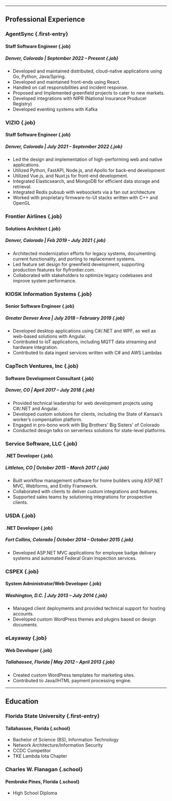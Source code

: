 
-----

## Professional Experience

### AgentSync {.first-entry}
#### Staff Software Engineer {.job}
##### Denver, Colorado | September 2022 – Present {.job}
- Developed and maintained distributed, cloud-native applications using Go, Python, Java/Spring.
- Developed and maintained front-ends using React.
- Handled on call responsibilities and incident response.
- Proposed and Implemented greenfield projects to cater to new markets.
- Developed integrations with NIPR (National Insurance Producer Registry)
- Developed eventing systems with Kafka

### VIZIO {.job}
#### Staff Software Engineer {.job}
##### Denver, Colorado | *July 2021 – September 2022* {.job}
- Led the design and implementation of high-performing web and native applications.
- Utilized Python, FastAPI, Node.js, and Apollo for back-end development
- Utilized Vue.js, and Nuxt.js for front-end development.
- Integrated Elasticsearch, and MongoDB for efficient data storage and retrieval.
- Integrated Redis pubsub with websockets via a fan out architecture
- Worked with proprietary firmware-to-UI stacks written with C++ and OpenGL

### Frontier Airlines {.job}
#### Solutions Architect {.job}
##### Denver, Colorado | *Feb 2019 – July 2021* {.job}
- Architected modernization efforts for legacy systems, documenting current functionality, and porting to replacement systems.
- Led feature set design for greenfield development, supporting production features for flyfrontier.com.
- Collaborated with stakeholders to optimize legacy codebases and improve system performance.

### KIOSK Information Systems {.job}
#### Senior Software Engineer {.job}
##### Greater Denver Area | *July 2018 – February 2019* {.job}
- Developed desktop applications using C#/.NET and WPF, as well as web-based solutions with Angular.
- Contributed to IoT applications, including MQTT data streaming and hardware integration.
- Contributed to data ingest services written with C# and AWS Lambdas

### CapTech Ventures, Inc {.job}
#### Software Development Consultant {.job}
##### Denver, CO | *April 2017 – July 2018* {.job}
- Provided technical leadership for web development projects using C#/.NET and Angular.
- Developed custom solutions for clients, including the State of Kansas’s worker’s compensation platform.
- Engaged in pro-bono work with Big Brothers' Big Sisters' of Colorado
- Conducted design talks on serverless solutions for state-level platforms.

### Service Software, LLC {.job}
#### .NET Developer {.job}
##### Littleton, CO | *October 2015 – March 2017* {.job}
- Built workflow management software for home builders using ASP.NET MVC, Webforms, and Entity Framework.
- Collaborated with clients to deliver custom integrations and features.
- Supported sales teams by solutioning integrations for prospective clients.

### USDA {.job}
#### .NET Developer {.job}
##### Fort Collins, Colorado | *October 2014 – October 2015* {.job}
- Developed ASP.NET MVC applications for employee badge delivery systems and automated Federal Grain Inspection services.

### CSPEX {.job}
#### System Administrator/Web Developer {.job}
##### Washington, D.C. | *July 2013 – July 2014* {.job}
- Managed client deployments and provided technical support for hosting accounts.
- Developed custom WordPress themes and plugins based on design documents.

### eLayaway {.job}
#### Web Developer {.job}
##### Tallahassee, Florida | *May 2012 – April 2013* {.job}
- Created custom WordPress templates for marketing sites.
- Contributed to Java/IHTML payment processing engine.

---

## Education

### Florida State University {.first-entry}
#### Tallahassee, Florida {.school}
- Bachelor of Science (BS), Information Technology
- Network Architecture/Information Security
- CCDC Competitor
- TKE Lambda Iota Chapter

### Charles W. Flanagan {.school}
#### Pembroke Pines, Florida {.school}
- High School Diploma
